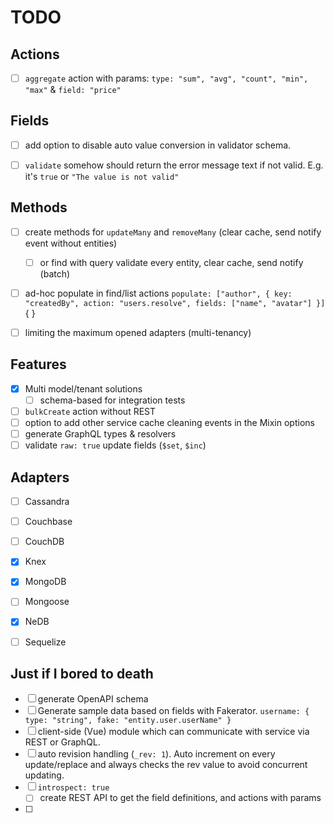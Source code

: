 # TODO

## Actions
- [ ] `aggregate` action with params: `type: "sum", "avg", "count", "min", "max"` & `field: "price"`

## Fields
- [ ] add option to disable auto value conversion in validator schema.
- [ ] `validate` somehow should return the error message text if not valid. E.g. it's `true` or `"The value is not valid"`


## Methods
- [ ] create methods for `updateMany` and `removeMany` (clear cache, send notify event without entities)
  - [ ] or find with query validate every entity, clear cache, send notify (batch)
- [ ] ad-hoc populate in find/list actions `populate: ["author", { key: "createdBy", action: "users.resolve", fields: ["name", "avatar"] }]` { }
- [ ] limiting the maximum opened adapters (multi-tenancy)


## Features
- [x] Multi model/tenant solutions
    - [ ] schema-based for integration tests
- [ ] `bulkCreate` action without REST
- [ ] option to add other service cache cleaning events in the Mixin options
- [ ] generate GraphQL types & resolvers
- [ ] validate `raw: true` update fields (`$set`, `$inc`)

## Adapters
- [ ] Cassandra
- [ ] Couchbase
- [ ] CouchDB
- [x] Knex
- [x] MongoDB
- [ ] Mongoose
- [x] NeDB
- [ ] Sequelize



## Just if I bored to death
- [ ] generate OpenAPI schema
- [ ] Generate sample data based on fields with Fakerator. `username: { type: "string", fake: "entity.user.userName" }`
- [ ] client-side (Vue) module which can communicate with service via REST or GraphQL.
- [ ] auto revision handling (`_rev: 1`). Auto increment on every update/replace and always checks the rev value to avoid concurrent updating.
- [ ] `introspect: true`
  - [ ] create REST API to get the field definitions, and actions with params
- [ ] 
